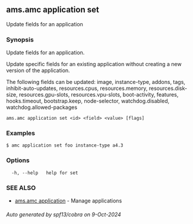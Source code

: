 ## ams.amc application set

Update fields for an application

### Synopsis

Update fields for an application.

Update specific fields for an existing application without creating
a new version of the application.

The following fields can be updated: image, instance-type, addons, tags, inhibit-auto-updates, resources.cpus, resources.memory, resources.disk-size, resources.gpu-slots, resources.vpu-slots, boot-activity, features, hooks.timeout, bootstrap.keep, node-selector, watchdog.disabled, watchdog.allowed-packages

```
ams.amc application set <id> <field> <value> [flags]
```

### Examples

```
$ amc application set foo instance-type a4.3
```

### Options

```
  -h, --help   help for set
```

### SEE ALSO

* [ams.amc application](ams.amc_application.md)	 - Manage applications

###### Auto generated by spf13/cobra on 9-Oct-2024
